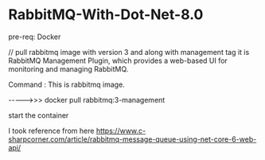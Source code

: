 # RabbitMQ-With-Dot-Net-8.0

pre-req:
Docker 

// pull rabbitmq image with version 3 and along with management tag it is RabbitMQ Management Plugin, which provides a web-based UI for monitoring and managing RabbitMQ.

Command : This is rabbitmq image.

----->>> docker pull rabbitmq:3-management

start the container 

I took reference from here
https://www.c-sharpcorner.com/article/rabbitmq-message-queue-using-net-core-6-web-api/
